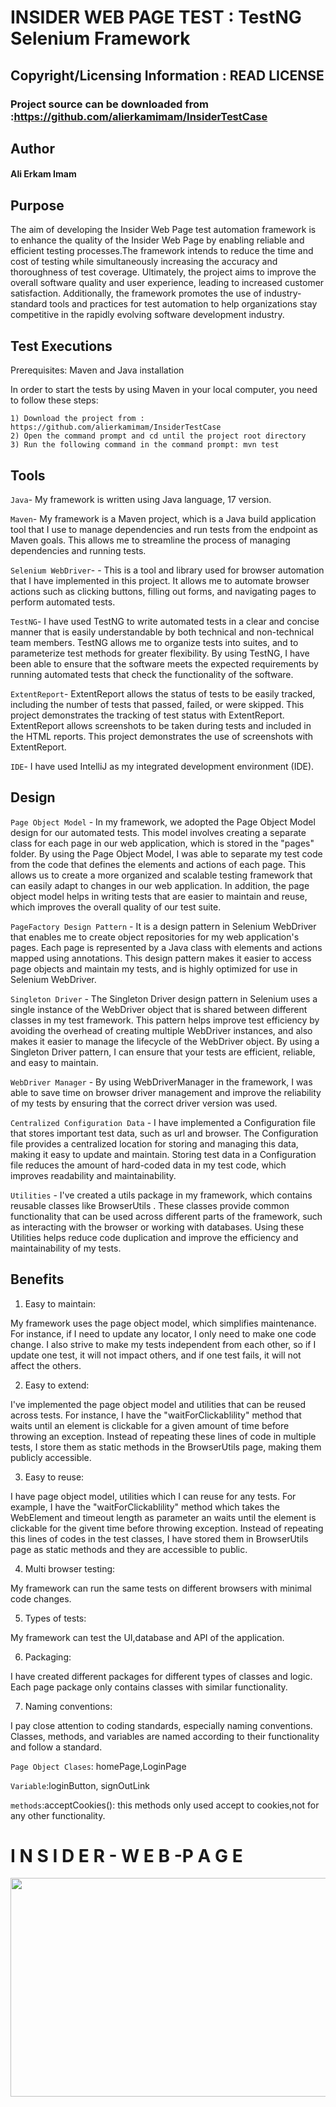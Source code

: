 # INSIDER WEB PAGE TEST : TestNG Selenium Framework

## Copyright/Licensing Information : READ LICENSE


### Project source can be downloaded from :https://github.com/alierkamimam/InsiderTestCase

## Author

#### Ali Erkam Imam

## Purpose

The aim of developing the Insider Web Page test automation framework is to enhance the
quality of the Insider Web Page by enabling reliable and efficient testing
processes.The framework intends to reduce the time and cost of testing while simultaneously increasing
the accuracy and thoroughness of test coverage. Ultimately, the project aims to improve the overall software
quality and user experience, leading to increased customer satisfaction. Additionally, the framework promotes the use of
industry-standard tools and practices for test automation to help organizations stay competitive in the rapidly evolving
software development industry.

## Test Executions

Prerequisites: Maven and Java installation

In order to start the tests by using Maven in your local computer, you need to follow these steps:
```
1) Download the project from : https://github.com/alierkamimam/InsiderTestCase
2) Open the command prompt and cd until the project root directory
3) Run the following command in the command prompt: mvn test
```

## Tools
``Java``- My framework is written using Java language, 17 version.  

``Maven``- My framework is a Maven project, which is a Java build application tool that I use to manage dependencies and run tests from the endpoint as Maven 
goals. This allows me to streamline the process of managing dependencies and running tests.

``Selenium WebDriver``- - This is a tool and library used for browser automation that I have implemented in this project. It allows me to automate browser actions such as clicking buttons, filling out forms, and navigating pages to perform automated tests.

``TestNG``-  I have used TestNG to write automated tests in a clear and concise manner that is easily understandable by both technical and non-technical team members. TestNG allows me to organize tests into suites, and to parameterize test methods for greater flexibility.
By using TestNG, I have been able to ensure that the software meets the expected requirements by running automated tests that check the functionality of the software.

``ExtentReport``- ExtentReport allows the status of tests to be easily tracked, including the number of tests that passed, failed, or were skipped. This project demonstrates the tracking of test status with ExtentReport. ExtentReport allows screenshots to be taken during tests and included in the HTML reports. This project demonstrates the use of screenshots with ExtentReport.

``IDE``- I have used IntelliJ as my integrated development environment (IDE).
## Design

``Page Object Model`` - In my framework, we adopted the Page Object Model design for our automated tests. This model involves creating a separate class for each page in our web application, which is stored in the "pages" folder. By using the Page Object Model, I was able to separate my test code from the code that defines the elements and actions of each page. This allows us to create a more organized and scalable testing framework that can easily adapt to changes in our web application. In addition, the page object model helps in writing tests that are easier to maintain and reuse, which improves the overall quality of our test suite. 

``PageFactory Design Pattern`` - It is a design pattern in Selenium WebDriver that enables me to create object repositories for my web application's pages. Each page is represented by a Java class with elements and actions mapped using annotations. This design pattern makes it easier to access page objects and maintain my tests, and is highly optimized for use in Selenium WebDriver.

``Singleton Driver`` - The Singleton Driver design pattern in Selenium uses a single instance of the WebDriver object that is shared between different classes in my test framework. This pattern helps improve test efficiency by avoiding the overhead of creating multiple WebDriver instances, and also makes it easier to manage the lifecycle of the WebDriver object. By using a Singleton Driver pattern, I can ensure that your tests are efficient, reliable, and easy to maintain.

``WebDriver Manager`` -  By using WebDriverManager in the framework, I was able to save time on browser driver management and improve the reliability of my tests by ensuring that the correct driver version was used.

``Centralized Configuration Data`` -  I have implemented a Configuration file that stores important test data, such as url and browser. The Configuration file provides a centralized location for storing and managing this data, making it easy to update and maintain. Storing test data in a Configuration file reduces the amount of hard-coded data in my test code, which improves readability and maintainability.

``Utilities`` - I've created a utils package in my framework, which contains reusable classes like BrowserUtils . These classes provide common functionality that can be used across different parts of the framework, such as interacting with the browser or working with databases. Using these Utilities helps reduce code duplication and improve the efficiency and maintainability of my tests.

## Benefits
 1. Easy to maintain:

My framework uses the page object model, which simplifies maintenance. For instance, if I need to update any locator, I only need to make one code change. I also strive to make my tests independent from each other, so if I update one test, it will not impact others, and if one test fails, it will not affect the others.

 2. Easy to extend:  
    
I've implemented the page object model and utilities that can be reused across tests. For instance, I have the "waitForClickablility" method that waits until an element is clickable for a given amount of time before throwing an exception. Instead of repeating these lines of code in multiple tests, I store them as static methods in the BrowserUtils page, making them publicly accessible.

3. Easy to reuse:  

I have page object model, utilities which I can reuse for any tests. For example, I have the "waitForClickablility" method which takes the WebElement and timeout length as parameter an waits until the element is clickable for the givent time before throwing exception. Instead of repeating this lines of codes in the test classes, I have stored them in BrowserUtils page as static methods and they are accessible to public.

4. Multi browser testing:  

My framework can run the same tests on different browsers with minimal code changes.

5. Types of tests:

My framework can test the UI,database and API of the application.

6. Packaging:

I have created different packages for different types of classes and logic. Each page package only contains classes with similar functionality.
 
7. Naming conventions:

I pay close attention to coding standards, especially naming conventions. Classes, methods, and variables are named according to their functionality and follow a standard.

``Page Object Clases``: homePage,LoginPage

``Variable``:loginButton, signOutLink

``methods``:acceptCookies(): this methods only used accept to cookies,not for any other functionality.

# I N S I D E R - W E B -P A G E
<img src="https://cdn.webrazzi.com/uploads/2018/09/insider-logo_hd.jpg"  width="3800" height="350">
